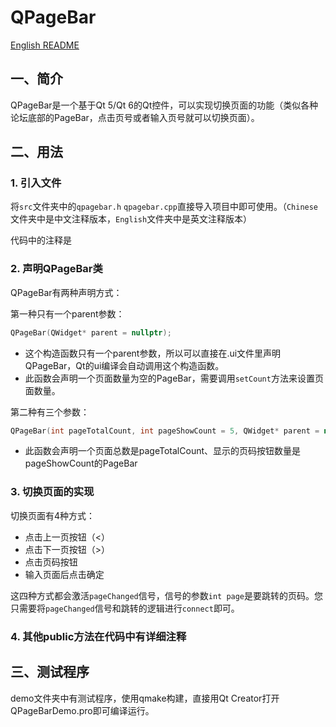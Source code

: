 # QPageBar

[English README](README.md) 

## 一、简介

QPageBar是一个基于Qt 5/Qt 6的Qt控件，可以实现切换页面的功能（类似各种论坛底部的PageBar，点击页号或者输入页号就可以切换页面）。   

## 二、用法

### 1. 引入文件

将```src```文件夹中的```qpagebar.h``` ```qpagebar.cpp```直接导入项目中即可使用。（```Chinese```文件夹中是中文注释版本，```English```文件夹中是英文注释版本）

代码中的注释是

### 2. 声明QPageBar类

QPageBar有两种声明方式：

第一种只有一个parent参数：
```cpp
QPageBar(QWidget* parent = nullptr);
```
+ 这个构造函数只有一个parent参数，所以可以直接在.ui文件里声明QPageBar，Qt的ui编译会自动调用这个构造函数。
+ 此函数会声明一个页面数量为空的PageBar，需要调用```setCount```方法来设置页面数量。

第二种有三个参数：
```cpp
QPageBar(int pageTotalCount, int pageShowCount = 5, QWidget* parent = nullptr);
```
+ 此函数会声明一个页面总数是pageTotalCount、显示的页码按钮数量是pageShowCount的PageBar

### 3. 切换页面的实现

切换页面有4种方式：

+ 点击上一页按钮（<）
+ 点击下一页按钮（>）
+ 点击页码按钮
+ 输入页面后点击确定

这四种方式都会激活```pageChanged```信号，信号的参数```int page```是要跳转的页码。您只需要将```pageChanged```信号和跳转的逻辑进行```connect```即可。

### 4. 其他public方法在代码中有详细注释

## 三、测试程序

demo文件夹中有测试程序，使用qmake构建，直接用Qt Creator打开QPageBarDemo.pro即可编译运行。
